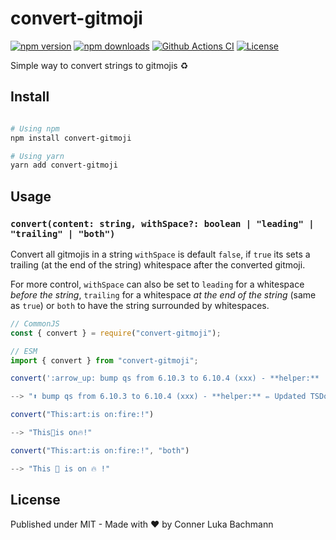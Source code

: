 # convert-gitmoji

[![npm version][npm-version-src]][npm-version-href]
[![npm downloads][npm-downloads-src]][npm-downloads-href]
[![Github Actions CI][github-actions-ci-src]][github-actions-ci-href]
[![License][license-src]][license-href]

Simple way to convert strings to gitmojis ♻️

## Install

```sh

# Using npm
npm install convert-gitmoji

# Using yarn
yarn add convert-gitmoji
```

## Usage

### `convert(content: string, withSpace?: boolean | "leading" | "trailing" | "both")`

Convert all gitmojis in a string
`withSpace` is default `false`, if `true` its sets a trailing (at the end of the string) whitespace after the converted gitmoji.

For more control, `withSpace` can also be set to `leading` for a whitespace *before the string*, `trailing` for a whitespace *at the end of the string* (same as `true`) or `both` to have the string surrounded by whitespaces.

```js
// CommonJS
const { convert } = require("convert-gitmoji");

// ESM
import { convert } from "convert-gitmoji";

convert(':arrow_up: bump qs from 6.10.3 to 6.10.4 (xxx) - **helper:** :pencil:  Updated TSDoc (xxx)', true);

--> "⬆️ bump qs from 6.10.3 to 6.10.4 (xxx) - **helper:** ✏️ Updated TSDoc (xxx)"

convert("This:art:is on:fire:!")

--> "This🎨is on🔥!"

convert("This:art:is on:fire:!", "both")

--> "This 🎨 is on 🔥 !"
```

## License

Published under MIT - Made with ❤️ by Conner Luka Bachmann

<!-- Badges -->

[npm-version-src]: https://img.shields.io/npm/v/convert-gitmoji/latest.svg
[npm-version-href]: https://npmjs.com/package/convert-gitmoji
[npm-downloads-src]: https://img.shields.io/npm/dt/convert-gitmoji.svg
[npm-downloads-href]: https://npmjs.com/package/convert-gitmoji
[github-actions-ci-src]: https://github.com/intevel/convert-gitmoji/actions/workflows/ci.yml/badge.svg
[github-actions-ci-href]: https://github.com/intevel/convert-gitmoji/actions?query=workflow%3Aci
[license-src]: https://img.shields.io/npm/l/convert-gitmoji.svg
[license-href]: https://npmjs.com/package/convert-gitmoji
